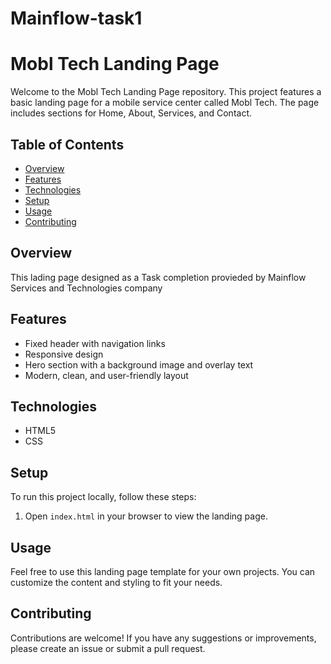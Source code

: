 # Mainflow-task1
# Mobl Tech Landing Page

Welcome to the Mobl Tech Landing Page repository. This project features a basic landing page for a mobile service center called Mobl Tech. The page includes sections for Home, About, Services, and Contact.

## Table of Contents
- [Overview](#overview)
- [Features](#features)
- [Technologies](#technologies)
- [Setup](#setup)
- [Usage](#usage)
- [Contributing](#contributing)

## Overview
This lading page designed as a Task completion provieded by Mainflow Services and Technologies company

## Features
- Fixed header with navigation links
- Responsive design
- Hero section with a background image and overlay text
- Modern, clean, and user-friendly layout

## Technologies
- HTML5
- CSS

## Setup
To run this project locally, follow these steps:

1. Open `index.html` in your browser to view the landing page.

## Usage
Feel free to use this landing page template for your own projects. You can customize the content and styling to fit your needs.

## Contributing
Contributions are welcome! If you have any suggestions or improvements, please create an issue or submit a pull request.
